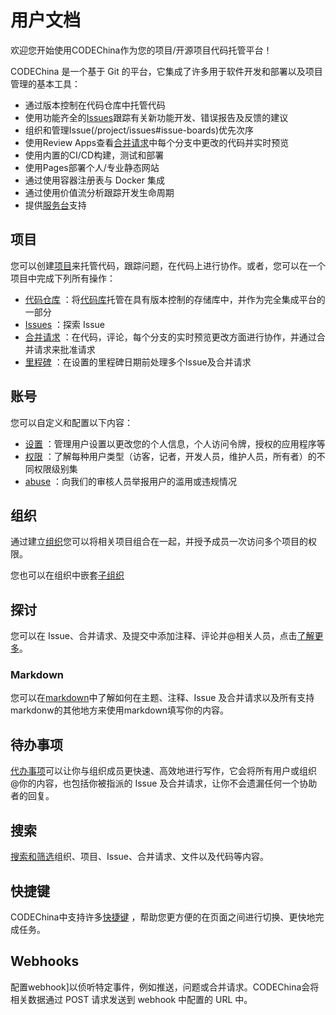 # 用户文档[](#user "Permalink")

欢迎您开始使用CODEChina作为您的项目/开源项目代码托管平台！

CODEChina 是一个基于 Git 的平台，它集成了许多用于软件开发和部署以及项目管理的基本工具：

*   通过版本控制在代码仓库中托管代码
*   使用功能齐全的[Issues](/project/issues#issues-list)跟踪有关新功能开发、错误报告及反馈的建议
*   组织和管理Issue(/project/issues#issue-boards)优先次序
*   使用Review Apps查看[合并请求](/project/merge_requests)中每个分支中更改的代码并实时预览
*   使用内置的CI/CD构建，测试和部署
*   使用Pages部署个人/专业静态网站
*   通过使用容器注册表与 Docker 集成
*   通过使用价值流分析跟踪开发生命周期
*   提供[服务台](/project/service_desk)支持

## 项目[](#project "Permalink")

您可以创建[项目](project)来托管代码，跟踪问题，在代码上进行协作。或者，您可以在一个项目中完成下列所有操作：

*   [代码仓库](/project/repo.md) ：将[代码库](/project/repo)托管在具有版本控制的存储库中，并作为完全集成平台的一部分
*   [Issues](/project/issues) ：探索 Issue
*   [合并请求](/project/merge_requests) ：在代码，评论，每个分支的实时预览更改方面进行协作，并通过合并请求来批准请求
*   [里程碑](/project/milestone) ：在设置的里程碑日期前处理多个Issue及合并请求

## 账号[](#account "Permalink")

您可以自定义和配置以下内容：

*   [设置](/account) ：管理用户设置以更改您的个人信息，个人访问令牌，授权的应用程序等
*   [权限](/permissions) ：了解每种用户类型（访客，记者，开发人员，维护人员，所有者）的不同权限级别集
*   [abuse](/abuse) ：向我们的审核人员举报用户的滥用或违规情况

## 组织[](#organization "Permalink")

通过建立[组织](/org)您可以将相关项目组合在一起，并授予成员一次访问多个项目的权限。

您也可以在组织中嵌套[子组织](/org/sub_org) 

## 探讨[](#discussions "Permalink")

您可以在 Issue、合并请求、及提交中添加注释、评论并@相关人员，点击[了解更多](/discussions)。

### Markdown[](#markdown "Permalink")

您可以在[markdown](/docs/user/markdown.md)中了解如何在主题、注释、Issue 及合并请求以及所有支持markdonw的其他地方来使用markdown填写你的内容。

## 待办事项[](#todo "Permalink")

[代办事项](/todo)可以让你与组织成员更快速、高效地进行写作，它会将所有用户或组织 @你的内容，也包括你被指派的 Issue 及合并请求，让你不会遗漏任何一个协助者的回复。

## 搜索[](#search "Permalink")

[搜索和筛选](/search)组织、项目、Issue、合并请求、文件以及代码等内容。

## 快捷键[](#shortcutkey "Permalink")

CODEChina中支持许多[快捷键](/shortcutkey) ，帮助您更方便的在页面之间进行切换、更快地完成任务。

## Webhooks[](#webhooks "Permalink")

配置webhook]以侦听特定事件，例如推送，问题或合并请求。CODEChina会将相关数据通过 POST 请求发送到 webhook 中配置的 URL 中。